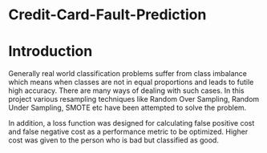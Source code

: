 # Credit-Card-Fault-Prediction

# Introduction
Generally real world classification problems suffer from class imbalance which means when classes are not in equal proportions and leads to futile high accuracy.
There are many ways of dealing with such cases. In this project various resampling techniques like Random Over Sampling, Random Under Sampling, SMOTE etc have been attempted to solve the problem.

In addition, a loss function was designed for calculating false positive cost and false negative cost as a performance metric to be optimized. Higher cost was given to the person who is bad but classified as good.
